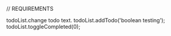 // REQUIREMENTS

todoList.change todo text.
todoList.addTodo('boolean testing');
todoList.toggleCompleted(0);

